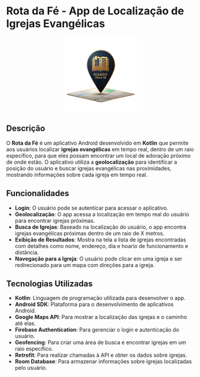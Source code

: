 # **Rota da Fé - App de Localização de Igrejas Evangélicas**



  <div align="center">
    <img src="app/src/main/res/drawable/imag1.png" width="200"/>
</div>




## Descrição

O **Rota da Fé** é um aplicativo Android desenvolvido em **Kotlin** que permite aos usuários localizar **igrejas evangélicas** em tempo real, dentro de um raio específico, para que eles possam encontrar um local de adoração próximo de onde estão. O aplicativo utiliza a **geolocalização** para identificar a posição do usuário e buscar igrejas evangélicas nas proximidades, mostrando informações sobre cada igreja em tempo real.

## Funcionalidades

- **Login**: O usuário pode se autenticar para acessar o aplicativo.
- **Geolocalização**: O app acessa a localização em tempo real do usuário para encontrar igrejas próximas.
- **Busca de Igrejas**: Baseado na localização do usuário, o app encontra igrejas evangélicas próximas dentro de um raio de X metros.
- **Exibição de Resultados**: Mostra na tela a lista de igrejas encontradas com detalhes como nome, endereço, dia e hoario de funcionamento e distância.
- **Navegação para a Igreja**: O usuário pode clicar em uma igreja e ser redirecionado para um mapa com direções para a igreja.

## Tecnologias Utilizadas

- **Kotlin**: Linguagem de programação utilizada para desenvolver o app.
- **Android SDK**: Plataforma para o desenvolvimento de aplicativos Android.
- **Google Maps API**: Para mostrar a localização das igrejas e o caminho até elas.
- **Firebase Authentication**: Para gerenciar o login e autenticação do usuário.
- **Geofencing**: Para criar uma área de busca e encontrar igrejas em um raio específico.
- **Retrofit**: Para realizar chamadas à API e obter os dados sobre igrejas.
- **Room Database**: Para armazenar informações sobre igrejas localizadas pelo usuário.


